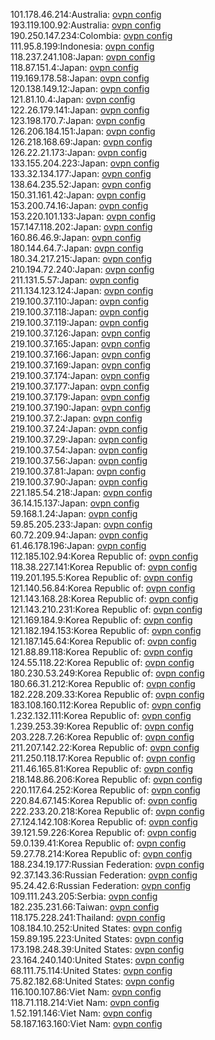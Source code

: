 101.178.46.214:Australia: [ovpn config](vpn/101_178_46_214.ovpn)  
193.119.100.92:Australia: [ovpn config](vpn/193_119_100_92.ovpn)  
190.250.147.234:Colombia: [ovpn config](vpn/190_250_147_234.ovpn)  
111.95.8.199:Indonesia: [ovpn config](vpn/111_95_8_199.ovpn)  
118.237.241.108:Japan: [ovpn config](vpn/118_237_241_108.ovpn)  
118.87.151.4:Japan: [ovpn config](vpn/118_87_151_4.ovpn)  
119.169.178.58:Japan: [ovpn config](vpn/119_169_178_58.ovpn)  
120.138.149.12:Japan: [ovpn config](vpn/120_138_149_12.ovpn)  
121.81.10.4:Japan: [ovpn config](vpn/121_81_10_4.ovpn)  
122.26.179.141:Japan: [ovpn config](vpn/122_26_179_141.ovpn)  
123.198.170.7:Japan: [ovpn config](vpn/123_198_170_7.ovpn)  
126.206.184.151:Japan: [ovpn config](vpn/126_206_184_151.ovpn)  
126.218.168.69:Japan: [ovpn config](vpn/126_218_168_69.ovpn)  
126.22.21.173:Japan: [ovpn config](vpn/126_22_21_173.ovpn)  
133.155.204.223:Japan: [ovpn config](vpn/133_155_204_223.ovpn)  
133.32.134.177:Japan: [ovpn config](vpn/133_32_134_177.ovpn)  
138.64.235.52:Japan: [ovpn config](vpn/138_64_235_52.ovpn)  
150.31.161.42:Japan: [ovpn config](vpn/150_31_161_42.ovpn)  
153.200.74.16:Japan: [ovpn config](vpn/153_200_74_16.ovpn)  
153.220.101.133:Japan: [ovpn config](vpn/153_220_101_133.ovpn)  
157.147.118.202:Japan: [ovpn config](vpn/157_147_118_202.ovpn)  
160.86.46.9:Japan: [ovpn config](vpn/160_86_46_9.ovpn)  
180.144.64.7:Japan: [ovpn config](vpn/180_144_64_7.ovpn)  
180.34.217.215:Japan: [ovpn config](vpn/180_34_217_215.ovpn)  
210.194.72.240:Japan: [ovpn config](vpn/210_194_72_240.ovpn)  
211.131.5.57:Japan: [ovpn config](vpn/211_131_5_57.ovpn)  
211.134.123.124:Japan: [ovpn config](vpn/211_134_123_124.ovpn)  
219.100.37.110:Japan: [ovpn config](vpn/219_100_37_110.ovpn)  
219.100.37.118:Japan: [ovpn config](vpn/219_100_37_118.ovpn)  
219.100.37.119:Japan: [ovpn config](vpn/219_100_37_119.ovpn)  
219.100.37.126:Japan: [ovpn config](vpn/219_100_37_126.ovpn)  
219.100.37.165:Japan: [ovpn config](vpn/219_100_37_165.ovpn)  
219.100.37.166:Japan: [ovpn config](vpn/219_100_37_166.ovpn)  
219.100.37.169:Japan: [ovpn config](vpn/219_100_37_169.ovpn)  
219.100.37.174:Japan: [ovpn config](vpn/219_100_37_174.ovpn)  
219.100.37.177:Japan: [ovpn config](vpn/219_100_37_177.ovpn)  
219.100.37.179:Japan: [ovpn config](vpn/219_100_37_179.ovpn)  
219.100.37.190:Japan: [ovpn config](vpn/219_100_37_190.ovpn)  
219.100.37.2:Japan: [ovpn config](vpn/219_100_37_2.ovpn)  
219.100.37.24:Japan: [ovpn config](vpn/219_100_37_24.ovpn)  
219.100.37.29:Japan: [ovpn config](vpn/219_100_37_29.ovpn)  
219.100.37.54:Japan: [ovpn config](vpn/219_100_37_54.ovpn)  
219.100.37.56:Japan: [ovpn config](vpn/219_100_37_56.ovpn)  
219.100.37.81:Japan: [ovpn config](vpn/219_100_37_81.ovpn)  
219.100.37.90:Japan: [ovpn config](vpn/219_100_37_90.ovpn)  
221.185.54.218:Japan: [ovpn config](vpn/221_185_54_218.ovpn)  
36.14.15.137:Japan: [ovpn config](vpn/36_14_15_137.ovpn)  
59.168.1.24:Japan: [ovpn config](vpn/59_168_1_24.ovpn)  
59.85.205.233:Japan: [ovpn config](vpn/59_85_205_233.ovpn)  
60.72.209.94:Japan: [ovpn config](vpn/60_72_209_94.ovpn)  
61.46.178.196:Japan: [ovpn config](vpn/61_46_178_196.ovpn)  
112.185.102.94:Korea Republic of: [ovpn config](vpn/112_185_102_94.ovpn)  
118.38.227.141:Korea Republic of: [ovpn config](vpn/118_38_227_141.ovpn)  
119.201.195.5:Korea Republic of: [ovpn config](vpn/119_201_195_5.ovpn)  
121.140.56.84:Korea Republic of: [ovpn config](vpn/121_140_56_84.ovpn)  
121.143.168.28:Korea Republic of: [ovpn config](vpn/121_143_168_28.ovpn)  
121.143.210.231:Korea Republic of: [ovpn config](vpn/121_143_210_231.ovpn)  
121.169.184.9:Korea Republic of: [ovpn config](vpn/121_169_184_9.ovpn)  
121.182.194.153:Korea Republic of: [ovpn config](vpn/121_182_194_153.ovpn)  
121.187.145.64:Korea Republic of: [ovpn config](vpn/121_187_145_64.ovpn)  
121.88.89.118:Korea Republic of: [ovpn config](vpn/121_88_89_118.ovpn)  
124.55.118.22:Korea Republic of: [ovpn config](vpn/124_55_118_22.ovpn)  
180.230.53.249:Korea Republic of: [ovpn config](vpn/180_230_53_249.ovpn)  
180.66.31.212:Korea Republic of: [ovpn config](vpn/180_66_31_212.ovpn)  
182.228.209.33:Korea Republic of: [ovpn config](vpn/182_228_209_33.ovpn)  
183.108.160.112:Korea Republic of: [ovpn config](vpn/183_108_160_112.ovpn)  
1.232.132.111:Korea Republic of: [ovpn config](vpn/1_232_132_111.ovpn)  
1.239.253.39:Korea Republic of: [ovpn config](vpn/1_239_253_39.ovpn)  
203.228.7.26:Korea Republic of: [ovpn config](vpn/203_228_7_26.ovpn)  
211.207.142.22:Korea Republic of: [ovpn config](vpn/211_207_142_22.ovpn)  
211.250.118.17:Korea Republic of: [ovpn config](vpn/211_250_118_17.ovpn)  
211.46.165.81:Korea Republic of: [ovpn config](vpn/211_46_165_81.ovpn)  
218.148.86.206:Korea Republic of: [ovpn config](vpn/218_148_86_206.ovpn)  
220.117.64.252:Korea Republic of: [ovpn config](vpn/220_117_64_252.ovpn)  
220.84.67.145:Korea Republic of: [ovpn config](vpn/220_84_67_145.ovpn)  
222.233.20.218:Korea Republic of: [ovpn config](vpn/222_233_20_218.ovpn)  
27.124.142.108:Korea Republic of: [ovpn config](vpn/27_124_142_108.ovpn)  
39.121.59.226:Korea Republic of: [ovpn config](vpn/39_121_59_226.ovpn)  
59.0.139.41:Korea Republic of: [ovpn config](vpn/59_0_139_41.ovpn)  
59.27.78.214:Korea Republic of: [ovpn config](vpn/59_27_78_214.ovpn)  
188.234.19.177:Russian Federation: [ovpn config](vpn/188_234_19_177.ovpn)  
92.37.143.36:Russian Federation: [ovpn config](vpn/92_37_143_36.ovpn)  
95.24.42.6:Russian Federation: [ovpn config](vpn/95_24_42_6.ovpn)  
109.111.243.205:Serbia: [ovpn config](vpn/109_111_243_205.ovpn)  
182.235.231.66:Taiwan: [ovpn config](vpn/182_235_231_66.ovpn)  
118.175.228.241:Thailand: [ovpn config](vpn/118_175_228_241.ovpn)  
108.184.10.252:United States: [ovpn config](vpn/108_184_10_252.ovpn)  
159.89.195.223:United States: [ovpn config](vpn/159_89_195_223.ovpn)  
173.198.248.39:United States: [ovpn config](vpn/173_198_248_39.ovpn)  
23.164.240.140:United States: [ovpn config](vpn/23_164_240_140.ovpn)  
68.111.75.114:United States: [ovpn config](vpn/68_111_75_114.ovpn)  
75.82.182.68:United States: [ovpn config](vpn/75_82_182_68.ovpn)  
116.100.107.86:Viet Nam: [ovpn config](vpn/116_100_107_86.ovpn)  
118.71.118.214:Viet Nam: [ovpn config](vpn/118_71_118_214.ovpn)  
1.52.191.146:Viet Nam: [ovpn config](vpn/1_52_191_146.ovpn)  
58.187.163.160:Viet Nam: [ovpn config](vpn/58_187_163_160.ovpn)  
